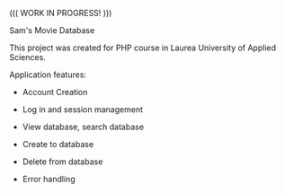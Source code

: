 ((( WORK IN PROGRESS! )))

Sam's Movie Database

This project was created for PHP course in Laurea University of Applied Sciences.

Application features:

- Account Creation

- Log in and session management

- View database, search database

- Create to database

- Delete from database

- Error handling
